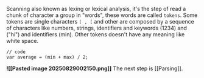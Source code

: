 Scanning also known as lexing or lexical analysis, it's the step of read a chunk of character a group in "words", these words are called `tokens`.
Some tokens are single characters `( , [` and other are composed by a sequence of characters like numbers, strings, identifiers and keywords (1234) and ("hi") and identifiers (min). Other tokens doesn't have any meaning like white space.
```lox
// code
var average = (min + max) / 2;
```
**![[Pasted image 20250829002150.png]]**
The next step is [[Parsing]].